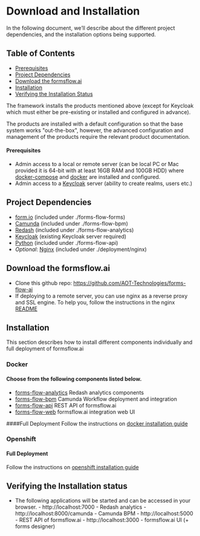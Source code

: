 # Download and Installation
In the following document, we’ll describe about the different project dependencies, and the installation options being supported.

## Table of Contents
* [Prerequisites](#prerequisites)
* [Project Dependencies](#project-dependencies)
* [Download the formsflow.ai](#download-the-formsflow.ai)
* [Installation](#installation)
* [Verifying the Installation Status](#verifying-the-installation-status)

 The framework installs the products mentioned above (except for Keycloak which must either be pre-existing or installed and configured in advance).

The products are installed with a default configuration so that the base system works "out-the-box", however, the advanced configuration and management of the products require the relevant product documentation. 

#### Prerequisites

* Admin access to a local or remote server (can be local PC or Mac provided it is 64-bit with at least 16GB RAM and 100GB HDD) where [docker-compose](https://docker.com) and [docker](https://docker.com) are installed and configured. 
* Admin access to a [Keycloak](https://www.keycloak.org/) server  (ability to create realms, users etc.)


## Project Dependencies
- [form.io](https://www.form.io/opensource) (included under ./forms-flow-forms)
- [Camunda](https://camunda.com/) (included under ./forms-flow-bpm)
- [Redash](https://redash.io) (included under ./forms-flow-analytics)
- [Keycloak](https://www.keycloak.org/) (existing Keycloak server required)
- [Python](https://www.python.org/) (included under ./forms-flow-api)
- *Optional*: [Nginx](https://www.nginx.com) (included under ./deployment/nginx) 

## Download the formsflow.ai

* Clone this github repo:  https://github.com/AOT-Technologies/forms-flow-ai
* If deploying to a remote server, you can use nginx as a reverse proxy and SSL engine. To help you, follow the instructions in the nginx [README](./deployment/nginx/README.md)

## Installation
This section describes how to install different components individually and full deployment of formsflow.ai

### Docker
#### Choose from the following components listed below.
 * [forms-flow-analytics](./forms-flow-analytics) Redash analytics components
 * [forms-flow-bpm](./forms-flow-bpm) Camunda Workflow deployment and integration
 * [forms-flow-api](./forms-flow-api) REST API of formsflow.ai
 * [forms-flow-web](./forms-flow-web) formsflow.ai integration web UI

 ####Full Deployment
 Follow the instructions on [docker installation guide](./docker)
 
### Openshift
#### Full Deployment
 Follow the instructions on [openshift installation guide](./openshift)
 
## Verifying the Installation status
* The following applications will be started and can be accessed in your browser.
         - http://localhost:7000 - Redash analytics
         - http://localhost:8000/camunda - Camunda BPM
         - http://localhost:5000 - REST API of formsflow.ai
         - http://localhost:3000 - formsflow.ai UI (+ forms designer) 
                  